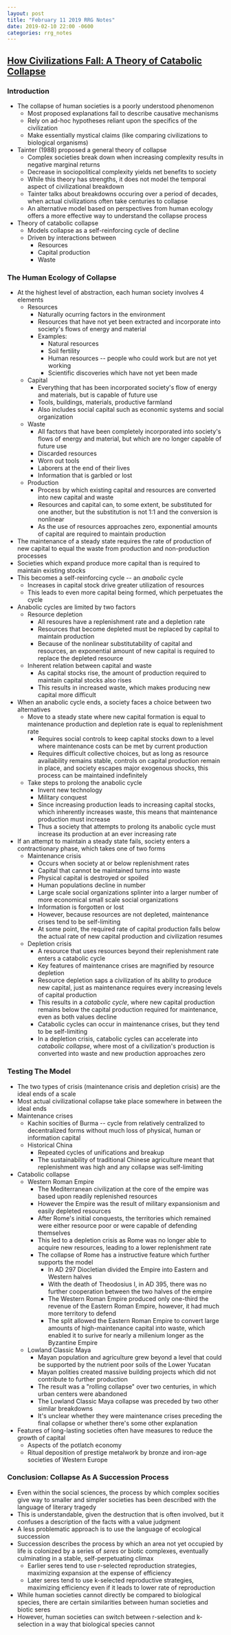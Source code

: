 ```yaml
---
layout: post
title: "February 11 2019 RRG Notes"
date: 2019-02-10 22:00 -0600
categories: rrg_notes
---
```


## [How Civilizations Fall: A Theory of Catabolic Collapse](https://www.ecoshock.org/transcripts/greer_on_collapse.pdf)

### Introduction

+ The collapse of human societies is a poorly understood phenomenon
    + Most proposed explanations fail to describe causative mechanisms
    + Rely on ad-hoc hypotheses reliant upon the specifics of the civilization
    + Make essentially mystical claims (like comparing civilizations to biological organisms)
+ Tainter (1988) proposed a general theory of collapse
    + Complex societies break down when increasing complexity results in negative marginal returns
    + Decrease in sociopolitical complexity yields net benefits to society
    + While this theory has strengths, it does not model the temporal aspect of civilizational breakdown
    + Tainter talks about breakdowns occuring over a period of decades, when actual civilizations often take centuries to collapse
    + An alternative model based on perspectives from human ecology offers a more effective way to understand the collapse process
+ Theory of catabolic collapse
    + Models collapse as a self-reinforcing cycle of decline
    + Driven by interactions between
        + Resources
        + Capital production
        + Waste

### The Human Ecology of Collapse

+ At the highest level of abstraction, each human society involves 4 elements
    + Resources
        + Naturally ocurring factors in the environment
        + Resources that have not yet been extracted and incorporate into society's flows of energy and material
        + Examples:
            + Natural resources
            + Soil fertility
            + Human resources -- people who could work but are not yet working
            + Scientific discoveries which have not yet been made
    + Capital
        + Everything that has been incorporated society's flow of energy and materials, but is capable of future use
        + Tools, buildings, materials, productive farmland
        + Also includes social capital such as economic systems and social organization
    + Waste
        + All factors that have been completely incorporated into society's flows of energy and material, but which are no longer capable of future use
        + Discarded resources
        + Worn out tools
        + Laborers at the end of their lives
        + Information that is garbled or lost
    + Production
        + Process by which existing capital and resources are converted into new capital and waste
        + Resources and capital can, to some extent, be substituted for one another, but the substitution is not 1:1 and the conversion is nonlinear
        + As the use of resources approaches zero, exponential amounts of capital are required to maintain production
+ The maintenance of a steady state requires the rate of production of new capital to equal the waste from production and non-production processes
+ Societies which expand produce more capital than is required to maintain existing stocks
+ This becomes a self-reinforcing cycle -- an _anabolic_ cycle
    + Increases in capital stock drive greater utilization of resources
    + This leads to even more capital being formed, which perpetuates the cycle
+ Anabolic cycles are limited by two factors
    + Resource depletion
        + All resoures have a replenishment rate and a depletion rate
        + Resources that become depleted must be replaced by capital to maintain production
        + Because of the nonlinear substitutability of capital and resources, an exponential amount of new capital is required to replace the depleted resource
    + Inherent relation between capital and waste
        + As capital stocks rise, the amount of production required to maintain capital stocks also rises
        + This results in increased waste, which makes producing new capital more difficult
+ When an anabolic cycle ends, a society faces a choice between two alternatives
    + Move to a steady state where new capital formation is equal to maintenance production and depletion rate is equal to replenishment rate
        + Requires social controls to keep capital stocks down to a level where maintenance costs can be met by current production
        + Requires difficult collective choices, but as long as resource availability remains stable, controls on capital production remain in place, and society escapes major exogenous shocks, this process can be maintained indefinitely
    + Take steps to prolong the anabolic cycle
        + Invent new technology
        + Military conquest
        + Since increasing production leads to increasing capital stocks, which inherently increases waste, this means that maintenance production must increase
        + Thus a society that attempts to prolong its anabolic cycle must increase its production at an ever increasing rate
+ If an attempt to maintain a steady state fails, society enters a contractionary phase, which takes one of two forms
    + Maintenance crisis
        + Occurs when society at or below replenishment rates
        + Capital that cannot be maintained turns into waste
        + Physical capital is destroyed or spoiled
        + Human populations decline in number
        + Large scale social organizations splinter into a larger number of more economical small scale social organizations
        + Information is forgotten or lost
        + However, because resources are not depleted, maintenance crises tend to be self-limiting
        + At some point, the required rate of capital production falls below the actual rate of new capital production and civilization resumes
    + Depletion crisis
        + A resource that uses resources beyond their replenishment rate enters a catabolic cycle
        + Key features of maintenance crises are magnified by resource depletion
        + Resource depletion saps a civilization of its ability to produce new capital, just as maintenance requires every increasing levels of capital production
        + This results in a _catabolic cycle_, where new capital production remains below the capital production required for maintenance, even as both values decline
        + Catabolic cycles can occur in maintenance crises, but they tend to be self-limiting
        + In a depletion crisis, catabolic cycles can accelerate into _catabolic collapse_, where most of a civilization's production is converted into waste and new production approaches zero

### Testing The Model

+ The two types of crisis (maintenance crisis and depletion crisis) are the ideal ends of a scale
+ Most actual civilizational collapse take place somewhere in between the ideal ends
+ Maintenance crises
    + Kachin socities of Burma -- cycle from relatively centralized to decentralized forms without much loss of physical, human or information capital
    + Historical China
        + Repeated cycles of unifications and breakup
        + The sustainability of traditional Chinese agriculture meant that replenishment was high and any collapse was self-limiting
+ Catabolic collapse
    + Western Roman Empire
        + The Mediterranean civilization at the core of the empire was based upon readily replenished resources
        + However the Empire was the result of military expansionism and easily depleted resources
        + After Rome's initial conquests, the territories which remained were either resource poor or were capable of defending themselves
        + This led to a depletion crisis as Rome was no longer able to acquire new resources, leading to a lower replenishment rate
        + The collapse of Rome has a instructive feature which further supports the model
            + In AD 297 Diocletian divided the Empire into Eastern and Western halves
            + With the death of Theodosius I, in AD 395, there was no further cooperation between the two halves of the empire
            + The Western Roman Empire produced only one-third the revenue of the Eastern Roman Empire, however, it had much more territory to defend
            + The split allowed the Eastern Roman Empire to convert large amounts of high-maintenance capital into waste, which enabled it to surive for nearly a millenium longer as the Byzantine Empire
    + Lowland Classic Maya
        + Mayan population and agriculture grew beyond a level that could be supported by the nutrient poor soils of the Lower Yucatan
        + Mayan polities created massive building projects which did not contribute to further production
        + The result was a "rolling collapse" over two centuries, in which urban centers were abandoned
        + The Lowland Classic Maya collapse was preceded by two other similar breakdowns
        + It's unclear whether they were maintenance crises preceding the final collapse or whether there's some other explanation
+ Features of long-lasting societies often have measures to reduce the growth of capital
    + Aspects of the potlatch economy
    + Ritual deposition of prestige metalwork by bronze and iron-age societies of Western Europe

### Conclusion: Collapse As A Succession Process

+ Even within the social sciences, the process by which complex socities give way to smaller and simpler societies has been described with the language of literary tragedy
+ This is understandable, given the destruction that is often involved, but it confuses a description of the facts with a value judgment
+ A less problematic approach is to use the language of ecological succession
+ Succession describes the process by which an area not yet occupied by life is colonized by a series of _seres_ or biotic complexes, eventually culminating in a stable, self-perpetuating climax
    + Earlier seres tend to use r-selected reproduction strategies, maximizing expansion at the expense of efficiency
    + Later seres tend to use k-selected reproductive strategies, maximizing efficiency even if it leads to lower rate of reproduction
+ While human societies cannot directly be compared to biological species, there are certain similarities between human societies and biotic seres
+ However, human societies can switch between r-selection and k-selection in a way that biological species cannot
